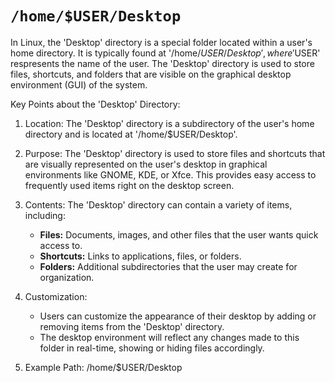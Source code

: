# `/home/$USER/Desktop`

In Linux, the 'Desktop' directory is a special folder located within a user's home directory.
It is typically found at '/home/$USER/Desktop', where '$USER' respresents the name of the user.
The 'Desktop' directory is used to store files, shortcuts, and folders that are visible on the
graphical desktop environment (GUI) of the system.

Key Points about the 'Desktop' Directory:

1. Location:
   The 'Desktop' directory is a subdirectory of the user's home directory and is located at
   '/home/$USER/Desktop'.

2. Purpose:
   The 'Desktop' directory is used to store files and shortcuts that are visually represented on the
   user's desktop in graphical environments like GNOME, KDE, or Xfce. This provides easy access to frequently
   used items right on the desktop screen.

3. Contents:
   The 'Desktop' directory can contain a variety of items, including:
   - **Files:** Documents, images, and other files that the user wants quick access to.
   - **Shortcuts:** Links to applications, files, or folders.
   - **Folders:** Additional subdirectories that the user may create for organization.

4. Customization:
   - Users can customize the appearance of their desktop by adding or removing items from the 'Desktop' directory.
   - The desktop environment will reflect any changes made to this folder in real-time, showing or hiding files accordingly.

5. Example Path:
/home/$USER/Desktop